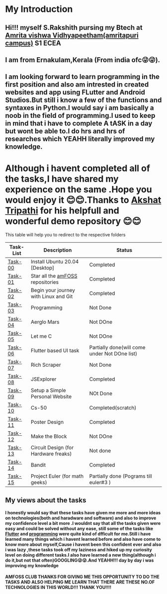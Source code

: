 # My Introduction

## Hi!!! myself S.Rakshith pursing my Btech at [Amrita vishwa Vidhyapeetham(amritapuri campus)](https://www.amrita.edu/campus/amritapuri) **S1 ECEA**

## I am from Ernakulam,Kerala (From india ofc😜😜).
## I am looking forward to learn programming in the first position and also am intrested in created websites and app using FLutter and Android Studios.But still i know a few of the functions and syntaxes in Python.I would say i am basically a noob in the field of programming.I used to keep in mind that i have to complete **A tASK** in a day but wont be able to.I do hrs and hrs of researches which YEAHH literally improved my knowledge.

# Although i havent completed all of the tasks,I have shared my experience on the same .Hope you would enjoy it 😊😊.Thanks to [Akshat Tripathi](https://github.com/Akshatji800/amfoss-tasks-demo) for his helpfull and wonderful demo repository 😊😊

This table will help you to redirect to the respective folders


 **Task-List**               | **Description**     | **Status**        |
 ----------------------------|---------------------|-------------------|
 [Task-00](https://github.com/rakshith6404/amfoss-tasks/tree/main/task-00) | Install Ubuntu 20.04 [Desktop]                                    |Completed           |
 [Task-01](https://github.com/rakshith6404/amfoss-tasks/tree/main/task-01) | Star all the [amFOSS](https://github.com/amfoss) repositories     |Completed           |
 [Task-02](https://github.com/rakshith6404/amfoss-tasks/tree/main/task-02) | Begin your journey with Linux and Git                             |Completed           |
 [Task-03](https://github.com/rakshith6404/amfoss-tasks/tree/main/task-03) | Programming                                                       |Not Done            |
 [Task-04](https://github.com/rakshith6404/amfoss-tasks/tree/main/task-04) | Aerglo Mars                                                       |Not DOne            |
 [Task-05](https://github.com/rakshith6404/amfoss-tasks/tree/main/task-05) | Let me C                                                          |Not DOne            |
 [Task-06](https://github.com/rakshith6404/amfoss-tasks/tree/main/task-06) | Flutter based UI task                    |Partially done(will come under Not DOne list)|
 [Task-07](https://github.com/rakshith6404/amfoss-tasks/tree/main/task-07) | Rich Scraper                                                      |Not Done            |
 [Task-08](https://github.com/rakshith6404/amfoss-tasks/tree/main/task-08) | JSExplorer                                                        |Completed           |
 [Task-09](https://github.com/rakshith6404/amfoss-tasks/tree/main/task-09) | Setup a Simple Personal Website                                   |NOt Done            |
 [Task-10](https://github.com/rakshith6404/amfoss-tasks/tree/main/task-10/week0)| Cs-50                                                        |Completed(scratch)  |   
 [Task-11](https://github.com/rakshith6404/amfoss-tasks/tree/main/task-11) | Poster Design                                                     |Completed           |
 [Task-12](https://github.com/rakshith6404/amfoss-tasks/tree/main/task-12) | Make the Block                                                    | Not DOne           | 
 [Task-13](https://github.com/rakshith6404/amfoss-tasks/tree/main/task-13) | Circuit Design (for Hardware freaks)                              |Not done            |
 [Task-14](https://github.com/rakshith6404/amfoss-tasks/tree/main/task-14) | Bandit                                                            |Completed           |
 [Task-15](https://github.com/rakshith6404/amfoss-tasks/tree/main/task-15) | Project Euler (for math geeks)                                    |Partially done (Pograms till euler#3 )|

## My views about the tasks

#### I honestly would say that these tasks have given me more and more ideas on technologies(both and haradware and software) and also to improve my confidence level a bit more .I wouldnt say that all the tasks given were easy and could be solved without any ease, still some of the tasks like [Flutter]() and [programming]() were quite kind of dfficult for me.Still i have learned many things which i havent learned before and also have come to know more about myself,Cause i havent been this confident ever and also i was lazy ,these tasks took off my laziness and hiked up my curiosity level on doing different tasks.I also have learned a new thing(although i do it,but not that often)**GOOGLING**😜😜.And YEAHH!!! day by day i was improving my knowledge



**AMFOSS CLUB THANKS FOR GIVING ME THIS OPPORTUNITY TO DO THE TASKS AND ALSO HELPING ME LEARN THAT THERE ARE THESE NO.OF TECHNOLOGIES IN THIS WORLD!!! THANK YOU!!!!**
